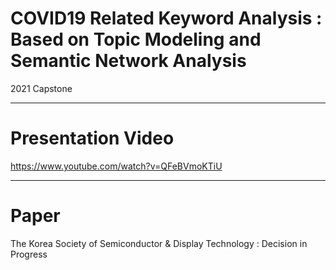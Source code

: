 # COVID19 Related Keyword Analysis : Based on Topic Modeling and Semantic Network Analysis
2021 Capstone

---

# Presentation Video
https://www.youtube.com/watch?v=QFeBVmoKTiU

---

# Paper
The Korea Society of Semiconductor & Display Technology : Decision in Progress
